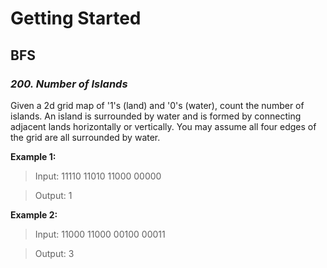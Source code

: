 # Getting Started

## BFS

### *200. Number of Islands*

Given a 2d grid map of '1's (land) and '0's (water), count the number of islands. An island is surrounded by water and is formed by connecting adjacent lands horizontally or vertically. You may assume all four edges of the grid are all surrounded by water.

**Example 1:**

> Input:
11110
11010
11000
00000

>Output: 1

**Example 2:**

>Input:
11000
11000
00100
00011

>Output: 3
